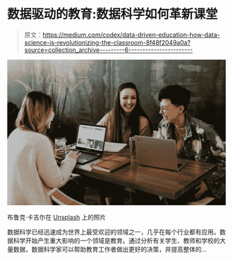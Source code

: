 # 数据驱动的教育:数据科学如何革新课堂

> 原文：<https://medium.com/codex/data-driven-education-how-data-science-is-revolutionizing-the-classroom-8f48f2049a0a?source=collection_archive---------6----------------------->

![](img/776c329f068ccfd15ab831ec534fe31d.png)

布鲁克·卡吉尔在 [Unsplash](https://unsplash.com?utm_source=medium&utm_medium=referral) 上的照片

数据科学已经迅速成为世界上最受欢迎的领域之一，几乎在每个行业都有应用。数据科学开始产生重大影响的一个领域是教育。通过分析有关学生、教师和学校的大量数据，数据科学家可以帮助教育工作者做出更好的决策，并提高整体的…